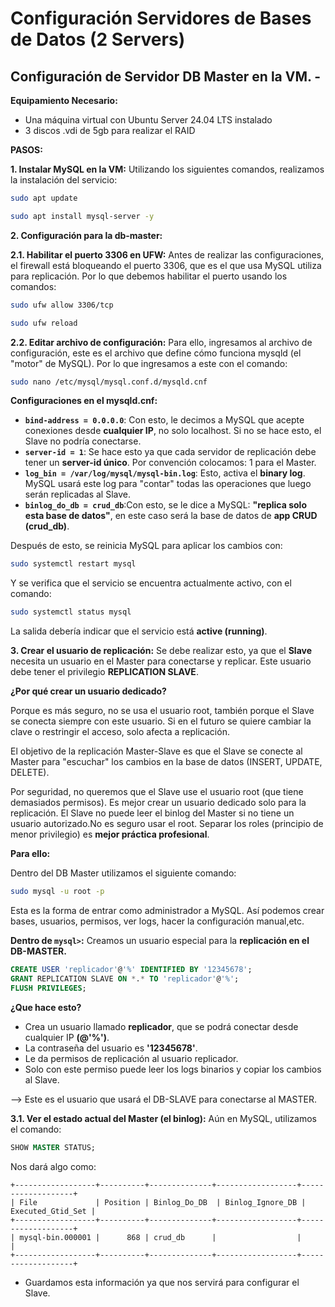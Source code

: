 # Configuración Servidores de Bases de Datos (2 Servers)
## Configuración de Servidor DB Master en  la VM. - 
**Equipamiento Necesario:**
* Una máquina virtual con Ubuntu Server 24.04 LTS instalado
* 3 discos .vdi de 5gb para realizar el RAID

**PASOS:**

**1.  Instalar MySQL en la VM:**
Utilizando los siguientes comandos, realizamos la instalación del servicio:
 
```bash
sudo apt update
```

```bash
sudo apt install mysql-server -y 
```

**2. Configuración para la db-master:**

**2.1. Habilitar el puerto 3306 en UFW:**
Antes de realizar las configuraciones, el firewall está bloqueando el puerto 3306, que es el que usa MySQL utiliza para replicación. Por lo que debemos habilitar el puerto usando los comandos:

```bash
sudo ufw allow 3306/tcp
```
```bash
sudo ufw reload
```
**2.2.  Editar archivo de configuración:**
Para ello, ingresamos al archivo de configuración, este es el archivo que define cómo funciona mysqld (el "motor" de MySQL). 
Por lo que ingresamos a este con el comando: 

```bash
sudo nano /etc/mysql/mysql.conf.d/mysqld.cnf
```
**Configuraciones en el mysqld.cnf:**
* **`bind-address = 0.0.0.0`**: Con esto, le decimos a MySQL que acepte conexiones desde **cualquier IP**, no solo localhost. Si no se hace esto, el Slave no podría conectarse.
* **`server-id = 1`**: Se hace esto ya que cada servidor de replicación debe tener un **server-id único**. Por convención colocamos: 1 para el Master.
* **`log_bin = /var/log/mysql/mysql-bin.log`**: Esto, activa el **binary log**. MySQL usará este log para "contar" todas las operaciones que luego serán replicadas al Slave.
* **`binlog_do_db = crud_db`**:Con esto, se le dice a MySQL: **"replica solo esta base de datos"**, en este caso será la base de datos de **app CRUD (crud_db)**. 

Después de esto, se reinicia MySQL para aplicar los cambios con: 

```bash
sudo systemctl restart mysql 
```

Y se verifica que el servicio se encuentra actualmente activo, con el comando: 

```bash
sudo systemctl status mysql
```
La salida debería indicar que el servicio está **active (running)**.


**3. Crear el usuario de replicación:**
Se debe realizar esto, ya que el **Slave** necesita un usuario en el Master para conectarse y replicar. Este usuario debe tener el privilegio **REPLICATION SLAVE**.

**¿Por qué crear un usuario dedicado?**

Porque es más seguro, no se usa el usuario root, también porque el Slave se conecta siempre con este usuario. Si en el futuro se quiere cambiar la clave o restringir el acceso, solo afecta a replicación.

El objetivo de la replicación Master-Slave es que el Slave se conecte al Master para "escuchar" los cambios en la base de datos (INSERT, UPDATE, DELETE).
 
Por seguridad, no queremos que el Slave use el usuario root (que tiene demasiados permisos). Es mejor crear un usuario dedicado solo para la replicación. El Slave no puede leer el binlog del Master si no tiene un usuario autorizado.No es seguro usar el root. Separar los roles (principio de menor privilegio) es **mejor práctica profesional**.

**Para ello:**

Dentro del DB Master utilizamos el siguiente comando:

```bash
sudo mysql -u root -p
```
Esta es la forma de entrar como administrador a MySQL. Así podemos crear bases, usuarios, permisos, ver logs, hacer la configuración manual,etc. 

**Dentro de `mysql>`:**
Creamos un usuario especial para la **replicación en el DB-MASTER.**

```sql
CREATE USER 'replicador'@'%' IDENTIFIED BY '12345678';
GRANT REPLICATION SLAVE ON *.* TO 'replicador'@'%';
FLUSH PRIVILEGES;
```
**¿Que hace esto?**
* Crea un usuario llamado **replicador**, que se podrá conectar desde cualquier IP **(@'%')**.
* La contraseña del usuario es **'12345678'**.
*  Le da permisos de replicación al usuario replicador.
*  Solo con este permiso puede leer los logs binarios y copiar los cambios al Slave.

--> Este es el usuario que usará el DB-SLAVE para conectarse al MASTER.


**3.1. Ver el estado actual del Master (el binlog):**
Aún en MySQL, utilizamos el comando: 

```sql
SHOW MASTER STATUS;
```
Nos dará algo como: 
```text
+------------------+----------+--------------+------------------+-------------------+
| File             | Position | Binlog_Do_DB  | Binlog_Ignore_DB | Executed_Gtid_Set |
+------------------+----------+--------------+------------------+-------------------+
| mysql-bin.000001 |      868 | crud_db      |                  |                   |
+------------------+----------+--------------+------------------+-------------------+
```
* Guardamos esta información ya que nos servirá para configurar el Slave. 
